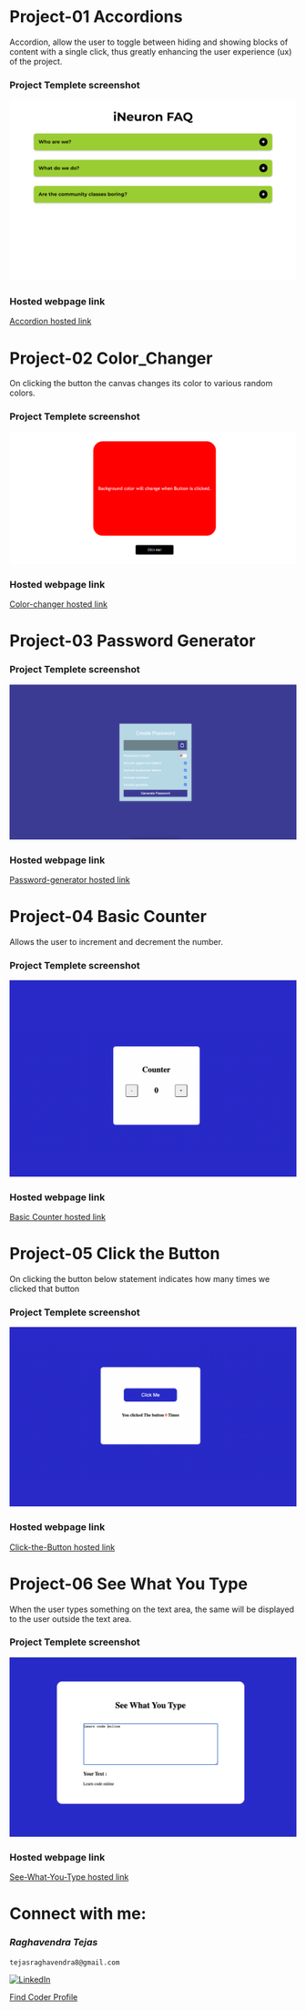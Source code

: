 # Project-01 Accordions

Accordion, allow the user to toggle between hiding and showing blocks of content with a single click, thus greatly enhancing the user experience (ux) of the project.

### Project Templete screenshot

![Webpage template](https://github.com/raghavendra-tejas/JavaScript-Projects/blob/main/01_Accordions/screenshot.png)

### Hosted webpage link

[Accordion hosted link](https://accordion-js-project.netlify.app/)

# Project-02 Color_Changer

On clicking the button the canvas changes its color to various random colors.

### Project Templete screenshot

![Webpage template](https://github.com/raghavendra-tejas/JavaScript-Projects/blob/main/02_ColorChanger/Image/screenshot.png)

### Hosted webpage link

[Color-changer hosted link](https://color-changer-js-project.netlify.app/)

# Project-03 Password Generator

### Project Templete screenshot

![Webpage template](https://github.com/raghavendra-tejas/JavaScript-Projects/blob/main/03_PasswordGenerator/Image/Project.png)

### Hosted webpage link

[Password-generator hosted link](https://password-generator-js-project.netlify.app/)

# Project-04 Basic Counter

Allows the user to increment and decrement the number.

### Project Templete screenshot

![Webpage template](https://github.com/raghavendra-tejas/JavaScript-Projects/blob/main/05_BasicCounter/Image/Basic_Counter.png)

### Hosted webpage link

[Basic Counter hosted link](https://basic-counter-js-project.netlify.app/)

# Project-05 Click the Button

On clicking the button below statement indicates how many times we clicked that button

### Project Templete screenshot

![Webpage template](https://github.com/raghavendra-tejas/JavaScript-Projects/blob/main/06_ClickTheButton/Image/Clicked_Me.png)

### Hosted webpage link

[Click-the-Button hosted link](https://click-the-button-js-project.netlify.app/)

# Project-06 See What You Type

When the user types something on the text area, the same will be displayed to the user outside the text area.

### Project Templete screenshot

![Webpage template](https://github.com/raghavendra-tejas/JavaScript-Projects/blob/main/07_SeeWhatYouType/Image/See_What_You_Type.png)

### Hosted webpage link

[See-What-You-Type hosted link](https://see-what-you-type-js-project.netlify.app/)

# Connect with me:

### _*Raghavendra Tejas*_

```shell
tejasraghavendra8@gmail.com
```

[![LinkedIn](https://img.shields.io/badge/linkedin-0077b5?style=for-the-badge&logo=linkedin&logocolor=white)](https://www.linkedin.com/in/raghavendra-tejas-348960241/)

[Find Coder Profile](https://www.findcoder.io/u/raghavendra_tejas)
